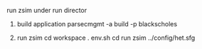 run zsim under run director

1. build application
parsecmgmt -a build -p blackscholes

2. run zsim
cd workspace
. env.sh
cd run
zsim ../config/het.sfg



